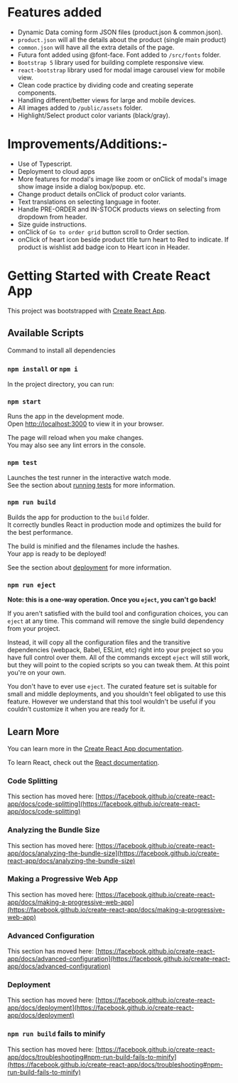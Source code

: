 # Features added

- Dynamic Data coming form JSON files (product.json & common.json). 
- `product.json` will all the details about the product (single main product)
- `common.json` will have all the extra details of the page.
- Futura font added using @font-face. Font added to `/src/fonts` folder.
- `Bootstrap 5` library used for building complete responsive view.
- `react-bootstrap` library used for modal image carousel view for mobile view.
- Clean code practice by dividing code and creating seperate components.
- Handling different/better views for large and mobile devices. 
- All images added to `/public/assets` folder.
- Highlight/Select product color variants (black/gray).

# Improvements/Additions:- 

- Use of Typescript.
- Deployment to cloud apps
- More features for modal's image like zoom or onClick of modal's image show image inside a dialog box/popup. etc.
- Change product details onClick of product color variants.
- Text translations on selecting language in footer.
- Handle PRE-ORDER and IN-STOCK products views on selecting from dropdown from header.
- Size guide instructions.
- onClick of `Go to order grid` button scroll to Order section.
- onClick of heart icon beside product title turn heart to Red to indicate. If product is wishlist add badge icon to Heart icon in Header.


# Getting Started with Create React App

This project was bootstrapped with [Create React App](https://github.com/facebook/create-react-app).

## Available Scripts

Command to install all dependencies

### `npm install` or `npm i`

In the project directory, you can run:

### `npm start`

Runs the app in the development mode.\
Open [http://localhost:3000](http://localhost:3000) to view it in your browser.

The page will reload when you make changes.\
You may also see any lint errors in the console.

### `npm test`

Launches the test runner in the interactive watch mode.\
See the section about [running tests](https://facebook.github.io/create-react-app/docs/running-tests) for more information.

### `npm run build`

Builds the app for production to the `build` folder.\
It correctly bundles React in production mode and optimizes the build for the best performance.

The build is minified and the filenames include the hashes.\
Your app is ready to be deployed!

See the section about [deployment](https://facebook.github.io/create-react-app/docs/deployment) for more information.

### `npm run eject`

**Note: this is a one-way operation. Once you `eject`, you can't go back!**

If you aren't satisfied with the build tool and configuration choices, you can `eject` at any time. This command will remove the single build dependency from your project.

Instead, it will copy all the configuration files and the transitive dependencies (webpack, Babel, ESLint, etc) right into your project so you have full control over them. All of the commands except `eject` will still work, but they will point to the copied scripts so you can tweak them. At this point you're on your own.

You don't have to ever use `eject`. The curated feature set is suitable for small and middle deployments, and you shouldn't feel obligated to use this feature. However we understand that this tool wouldn't be useful if you couldn't customize it when you are ready for it.

## Learn More

You can learn more in the [Create React App documentation](https://facebook.github.io/create-react-app/docs/getting-started).

To learn React, check out the [React documentation](https://reactjs.org/).

### Code Splitting

This section has moved here: [https://facebook.github.io/create-react-app/docs/code-splitting](https://facebook.github.io/create-react-app/docs/code-splitting)

### Analyzing the Bundle Size

This section has moved here: [https://facebook.github.io/create-react-app/docs/analyzing-the-bundle-size](https://facebook.github.io/create-react-app/docs/analyzing-the-bundle-size)

### Making a Progressive Web App

This section has moved here: [https://facebook.github.io/create-react-app/docs/making-a-progressive-web-app](https://facebook.github.io/create-react-app/docs/making-a-progressive-web-app)

### Advanced Configuration

This section has moved here: [https://facebook.github.io/create-react-app/docs/advanced-configuration](https://facebook.github.io/create-react-app/docs/advanced-configuration)

### Deployment

This section has moved here: [https://facebook.github.io/create-react-app/docs/deployment](https://facebook.github.io/create-react-app/docs/deployment)

### `npm run build` fails to minify

This section has moved here: [https://facebook.github.io/create-react-app/docs/troubleshooting#npm-run-build-fails-to-minify](https://facebook.github.io/create-react-app/docs/troubleshooting#npm-run-build-fails-to-minify)
